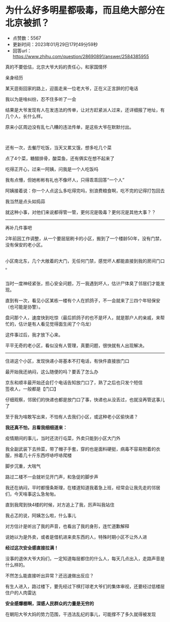 # 为什么好多明星都吸毒，而且绝大部分在北京被抓？
- 点赞数：5567
- 更新时间：2023年01月29日17时49分59秒
- 回答url：https://www.zhihu.com/question/28690891/answer/2584385955
<body>
 <p data-pid="18bh8BxA">真的不要低估，北京大爷大妈的责任心，和家国情怀</p>
 <p data-pid="o58k2z2g">亲身经历</p>
 <p data-pid="B1w0CXKg">某天逛街回家的路上，迎面走来一位老大爷，正在义正言辞的打电话</p>
 <p data-pid="N6rLfcoS">我以为是啥纠纷，忍不住多听了一会</p>
 <p data-pid="yZE79Z9s">结果是大爷发现有人在发违法的传单，让对方赶紧派人过来，还详细报了地址，有几个人，长什么样。</p>
 <p data-pid="6c2dPdef">原来小区周边没有乱七八糟的违法传单，是这些大爷在默默付出。</p>
 <p class="ztext-empty-paragraph"><br></p>
 <p data-pid="n9nCkXIe">还有一次，去餐厅吃饭，当天又累又饿，想多吃几个菜</p>
 <p data-pid="92fF303f">点了4个菜，糖醋排骨，酸菜鱼，还有俩实在想不起来了</p>
 <p data-pid="i4d3GDMj">吃得正开心，过来一阿姨，问我是一个人吃饭吗</p>
 <p data-pid="QjL8VnTN">我有点懵，但她彬彬有礼也不像坏人，只得乖乖回答“一个人”</p>
 <p data-pid="WPEqbf62">阿姨接着说：你一个人点这么多吃得完吗，别浪费粮食啊，吃不完的记得打包回去</p>
 <p data-pid="cRVEdnC1">我当然是点头如捣蒜</p>
 <p data-pid="0GA0Yt-K">就这种小事，对他们来说都得管一管，更何况是吸毒？更何况是其他大事？？</p>
 <hr>
 <p data-pid="h0Ccq-6A">再补几件事吧<br></p>
 <p data-pid="NWCEDSoA">2年前因工作调整，从一个要层层刷卡的小区，搬到了一个楼龄50年，没有门禁，没有保安的老小区。</p>
 <p data-pid="fI4qCTNz"><br>
  小区南北东，几个大敞着的大门，无任何门禁，感觉坏人都能直接到我的房间门口 。</p>
 <p data-pid="Ziktlil7"><br>
  当时一度神经紧张，担心安全问题，万一我遇到坏人，估计尸体臭了邻居们才能发现。</p>
 <p data-pid="7-L1u6mQ">直到有一次，看见小区某栋一楼有个人在抓鸽子，不一会就来了三四个年轻保安（也可能是协警）。</p>
 <p data-pid="9m3m-AXt">盘问那个人，速度快到吃惊（最后抓鸽子的也不是坏人，就是那户人的亲戚，来帮忙的，估计是有人看见觉得面生闹了个乌龙）</p>
 <p data-pid="aNzrat1n">这件事过后，我才放下心来。</p>
 <p data-pid="hCDhO2Y2">平平无奇的老小区，看似没有人管理，真要问题，很快就有人出现解决。</p>
 <hr>
 <p data-pid="dDfiMGsD">住进这个小区，发现快递小哥基本不打电话，有快件直接放门口</p>
 <p data-pid="a0Nb599Z">最开始我还纳闷，这么随便的吗？要丢了怎么办</p>
 <p data-pid="2OiopJke">京东和顺丰最开始还会打个电话告知放门口了，熟了之后也只发个短信<br>
  签收人，一般都是【门口】</p>
 <p data-pid="sk9Dkupe">仔细观察，邻居们的快递也都是放门口了事，快递也从没丢过，也就没再管这事儿了</p>
 <p data-pid="lyN-fr3N">至于我为啥敢写出来，不怕有人去我们小区，或这种老小区偷快递？</p>
 <p data-pid="9F0Jax-5"><b>我还真不怕，且看我细细道来：</b></p>
 <p data-pid="UT97YiDJ">疫情期间的事儿，当时还流行屯菜，外卖只能到小区大门外</p>
 <p data-pid="BiFZPA94">我全副武装下去拎菜，带了帽子手套，穿的也是面料硬挺，病毒不容易附着的衣服，拎着几十斤东西哼哧哼哧爬楼</p>
 <p data-pid="vXnopgTT">脚步沉重，大喘气</p>
 <p data-pid="uV96o7Ta">路过二楼不一会就听见开门声，和急促的脚步声<br></p>
 <p data-pid="zMfcY0k3">我还在纳闷，平时都慢条斯理，在楼道知道我着急上班，经常会让我先走的邻居们，今天啥事这么急匆匆。</p>
 <p data-pid="FGu2lgTm">直到我爬到快4楼的时候，对方追上了我，厉声叫我站住</p>
 <p data-pid="7tdx2Fk8">我忐忑的说，阿姨怎么啦，什么事儿</p>
 <p data-pid="ylmIvsgY">对方估计是听出了我的声音，也看出了我的身形，连忙道歉解释</p>
 <p data-pid="LLTD2NmR">说她以为是外卖，或者是借机进来卖东西的人，特殊时期小区不让外人进</p>
 <p data-pid="ImIwIo1C"><b>经过这次安全感直接拉满！</b></p>
 <p data-pid="4kzW1vtM">没事的退休大爷大妈们，一定知道每层都住的什么人，每天几点出入，走路声音是什么样的。</p>
 <p data-pid="mXQDzKh0">不然怎么能直接听出异常？还迅速做出反应？</p>
 <p data-pid="FMgrTLNf">有生人进入，路过楼下，要先经过下棋打球老大爷们的集体审视，还要经过低楼层住户的人肉雷达</p>
 <p data-pid="YGKbmv1k"><b>安全感爆棚啊，深感人民群众的力量是无穷的</b></p>
 <p data-pid="SUmJXSAf">在朝阳大爷大妈的势力范围，干违法乱纪的事儿，可能撑不了多久就得被发现</p>
</body>